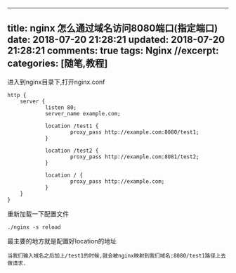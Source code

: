 
---
title: nginx 怎么通过域名访问8080端口(指定端口)
date: 2018-07-20 21:28:21
updated: 2018-07-20 21:28:21
comments: true
tags: Nginx
//excerpt: 
categories: [随笔,教程]
---
进入到nginx目录下,打开nginx.conf

<!--more-->

```
http {
    server {
		    listen 80;
            server_name example.com;
 
            location /test1 {
                    proxy_pass http://example.com:8080/test1;
            }
 
            location /test2 {
                    proxy_pass http://example.com:8081/test2;
            }
 
            location / {
                    proxy_pass http://example.com;
            }
    }
}
```
重新加载一下配置文件
```
./nginx -s reload
```
最主要的地方就是配置好location的地址
```
当我们输入域名之后加上/test1的时候,就会被nginx映射到我们域名:8080/test1路径上去做请求.
```
